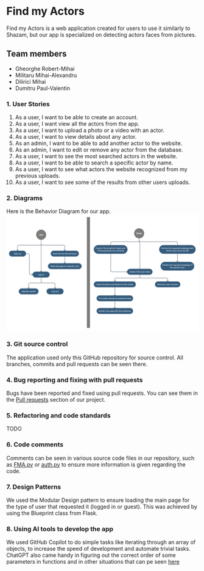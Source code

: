 # Find my Actors

Find my Actors is a web application created for users to use it similarly to Shazam, but our app is specialized on detecting actors faces from pictures.

## Team members

- Gheorghe Robert-Mihai
- Militaru Mihai-Alexandru
- Dilirici Mihai
- Dumitru Paul-Valentin

### 1. User Stories

01. As a user, I want to be able to create an account.
02. As a user, I want view all the actors from the app.
03. As a user, I want to upload a photo or a video with an actor.
04. As a user, I want to view details about any actor.
05. As an admin, I want to be able to add another actor to the website.
06. As an admin, I want to edit or remove any actor from the database.
07. As a user, I want to see the most searched actors in the website.
08. As a user, I want to be able to search a specific actor by name.
09. As a user, I want to see what actors the website recognized from my previous uploads.
10. As a user, I want to see some of the results from other users uploads.

### 2. Diagrams

Here is the Behavior Diagram for our app.
![Behavior Diagram](./documentation/behavior.png)

### 3. Git source control

The application used only this GitHub repository for source control. All branches, commits and pull requests can be seen there.

### 4. Bug reporting and fixing with pull requests

Bugs have been reported and fixed using pull requests. You can see them in the [Pull requests](https://github.com/surtexx/Find-my-Actors/pulls?q=is%3Apr+is%3Aclosed) section of our project.

### 5. Refactoring and code standards

TODO

### 6. Code comments

Comments can be seen in various source code files in our repository, such as [FMA.py](https://github.com/surtexx/Find-my-Actors/blob/main/FMA.py) or [auth.py](https://github.com/surtexx/Find-my-Actors/blob/main/website/auth.py) to ensure more information is given regarding the code.

### 7. Design Patterns

We used the Modular Design pattern to ensure loading the main page for the type of user that requested it (logged in or guest). This was achieved by using the Blueprint class from Flask.

### 8. Using AI tools to develop the app

We used GitHub Copilot to do simple tasks like iterating through an array of objects, to increase the speed of development and automate trivial tasks. ChatGPT also came handy in figuring out the correct order of some parameters in functions and in other situations that can pe seen [here](https://chat.openai.com/share/f7d0f025-d8bb-4056-b806-77891a07db0e)